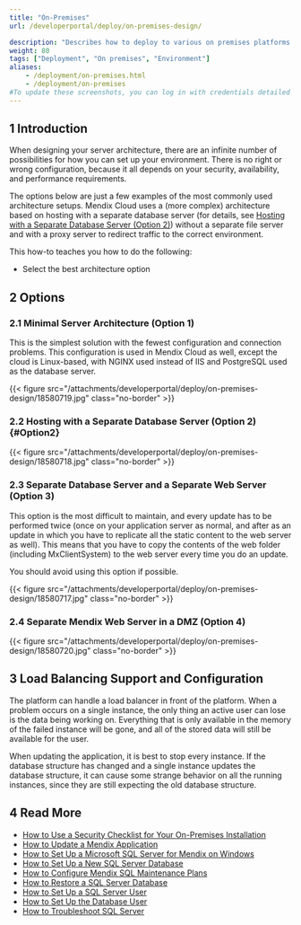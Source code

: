 ```yaml
---
title: "On-Premises"
url: /developerportal/deploy/on-premises-design/

description: "Describes how to deploy to various on premises platforms."
weight: 80
tags: ["Deployment", "On premises", "Environment"]
aliases:
    - /deployment/on-premises.html
    - /deployment/on-premises
#To update these screenshots, you can log in with credentials detailed in How to Update Screenshots Using Team Apps.
---
```


## 1 Introduction

When designing your server architecture, there are an infinite number of possibilities for how you can set up your environment. There is no right or wrong configuration, because it all depends on your security, availability, and performance requirements.

The options below are just a few examples of the most commonly used architecture setups. Mendix Cloud uses a (more complex) architecture based on hosting with a separate database server (for details, see [Hosting with a Separate Database Server (Option 2)](#Option2)) without a separate file server and with a proxy server to redirect traffic to the correct environment.

This how-to teaches you how to do the following:

* Select the best architecture option

## 2 Options

### 2.1 Minimal Server Architecture (Option 1)

This is the simplest solution with the fewest configuration and connection problems. This configuration is used in Mendix Cloud as well, except the cloud is Linux-based, with NGINX used instead of IIS and PostgreSQL used as the database server.

{{< figure src="/attachments/developerportal/deploy/on-premises-design/18580719.jpg" class="no-border" >}}

### 2.2 Hosting with a Separate Database Server (Option 2){#Option2}

{{< figure src="/attachments/developerportal/deploy/on-premises-design/18580718.jpg" class="no-border" >}}

### 2.3 Separate Database Server and a Separate Web Server (Option 3)

This option is the most difficult to maintain, and every update has to be performed twice (once on your application server as normal, and after as an update in which you have to replicate all the static content to the web server as well). This means that you have to copy the contents of the web folder (including MxClientSystem) to the web server every time you do an update.

You should avoid using this option if possible.

{{< figure src="/attachments/developerportal/deploy/on-premises-design/18580717.jpg" class="no-border" >}}

### 2.4 Separate Mendix Web Server in a DMZ (Option 4)

{{< figure src="/attachments/developerportal/deploy/on-premises-design/18580720.jpg" class="no-border" >}}

## 3 Load Balancing Support and Configuration

The platform can handle a load balancer in front of the platform. When a problem occurs on a single instance, the only thing an active user can lose is the data being working on. Everything that is only available in the memory of the failed instance will be gone, and all of the stored data will still be available for the user.

When updating the application, it is best to stop every instance. If the database structure has changed and a single instance updates the database structure, it can cause some strange behavior on all the running instances, since they are still expecting the old database structure.

## 4 Read More

* [How to Use a Security Checklist for Your On-Premises Installation](/developerportal/deploy/security-checklist-for-your-on-premises-installation/)
* [How to Update a Mendix Application](/developerportal/deploy/updating-a-mendix-application/)
* [How to Set Up a Microsoft SQL Server for Mendix on Windows](/developerportal/deploy/mendix-on-windows-microsoft-sql-server/)
* [How to Set Up a New SQL Server Database](/developerportal/deploy/setting-up-a-new-sql-server-database/)
* [How to Configure Mendix SQL Maintenance Plans](/developerportal/deploy/mendix-sql-maintenance-plans/)
* [How to Restore a SQL Server Database](/developerportal/deploy/restoring-a-sql-server-database/)
* [How to Set Up a SQL Server User](/developerportal/deploy/setting-up-a-sql-server-user/)
* [How to Set Up the Database User](/developerportal/deploy/setting-up-the-database-user/)
* [How to Troubleshoot SQL Server](/developerportal/deploy/troubleshooting-sql-server/)
